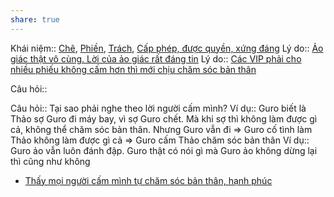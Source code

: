```yaml
---
share: true
---
```

Khái niệm:: [Chê](./Ch%C3%AA.md), [Phiền](./Phi%E1%BB%81n.md), [Trách](./Tr%C3%A1ch.md), [Cấp phép, được quyền, xứng đáng](../T%C3%ADch%20c%E1%BB%B1c/C%E1%BA%A5p%20ph%C3%A9p,%20%C4%91%C6%B0%E1%BB%A3c%20quy%E1%BB%81n,%20x%E1%BB%A9ng%20%C4%91%C3%A1ng.md)
Lý do:: [Ảo giác thật vô cùng. Lời của ảo giác rất đáng tin](../../Kh%C3%B3%20kh%C4%83n/%E1%BA%A2o%20gi%C3%A1c/%E1%BA%A2o%20gi%C3%A1c%20th%E1%BA%ADt%20v%C3%B4%20c%C3%B9ng.%20L%E1%BB%9Di%20c%E1%BB%A7a%20%E1%BA%A3o%20gi%C3%A1c%20r%E1%BA%A5t%20%C4%91%C3%A1ng%20tin.md)
Lý do:: [Các VIP phải cho nhiều phiếu không cấm hơn thì mới chịu chăm sóc bản thân](../../Quan%20%C4%91i%E1%BB%83m,%20th%C3%A1i%20%C4%91%E1%BB%99,%20nguy%C3%AAn%20t%E1%BA%AFc%20s%E1%BB%91ng,%20%C4%91i%E1%BB%81u%20m%C3%ACnh%20th%E1%BA%A5y%20ho%E1%BA%B7c%20c%E1%BA%A3m%20nh%E1%BA%ADn/C%C3%A1c%20VIP%20ph%E1%BA%A3i%20cho%20nhi%E1%BB%81u%20phi%E1%BA%BFu%20kh%C3%B4ng%20c%E1%BA%A5m%20h%C6%A1n%20th%C3%AC%20m%E1%BB%9Bi%20ch%E1%BB%8Bu%20ch%C4%83m%20s%C3%B3c%20b%E1%BA%A3n%20th%C3%A2n.md)

Câu hỏi:: 

Câu hỏi:: Tại sao phải nghe theo lời người cấm mình? 
Ví dụ:: Guro biết là Thảo sợ Guro đi máy bay, vì sợ Guro chết. Mà khi sợ thì không làm được gì cả, không thể chăm sóc bản thân. Nhưng Guro vẫn đi => Guro cố tình làm Thảo không làm được gì cả => Guro cấm Thảo chăm sóc bản thân
Ví dụ:: Guro ảo vẫn luôn đánh đập. Guro thật có nói gì mà Guro ảo không dừng lại thì cũng như không

- [Thấy mọi người cấm mình tự chăm sóc bản thân, hạnh phúc](../../Quan%20%C4%91i%E1%BB%83m,%20th%C3%A1i%20%C4%91%E1%BB%99,%20nguy%C3%AAn%20t%E1%BA%AFc%20s%E1%BB%91ng,%20%C4%91i%E1%BB%81u%20m%C3%ACnh%20th%E1%BA%A5y%20ho%E1%BA%B7c%20c%E1%BA%A3m%20nh%E1%BA%ADn/Th%E1%BA%A5y%20m%E1%BB%8Di%20ng%C6%B0%E1%BB%9Di%20c%E1%BA%A5m%20m%C3%ACnh%20t%E1%BB%B1%20ch%C4%83m%20s%C3%B3c%20b%E1%BA%A3n%20th%C3%A2n,%20h%E1%BA%A1nh%20ph%C3%BAc.md)

